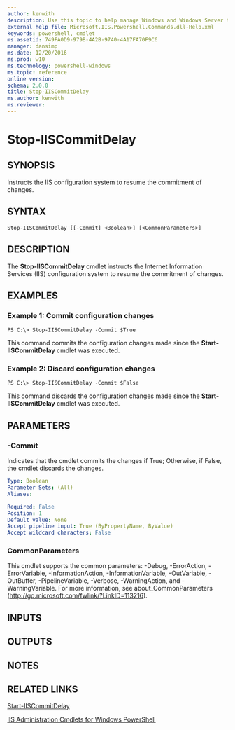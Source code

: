 ```yaml
---
author: kenwith
description: Use this topic to help manage Windows and Windows Server technologies with Windows PowerShell.
external help file: Microsoft.IIS.Powershell.Commands.dll-Help.xml
keywords: powershell, cmdlet
ms.assetid: 749FA0D9-979B-4A2B-9740-4A17FA70F9C6
manager: dansimp
ms.date: 12/20/2016
ms.prod: w10
ms.technology: powershell-windows
ms.topic: reference
online version: 
schema: 2.0.0
title: Stop-IISCommitDelay
ms.author: kenwith
ms.reviewer:
---
```


# Stop-IISCommitDelay

## SYNOPSIS
Instructs the IIS configuration system to resume the commitment of changes.

## SYNTAX

```
Stop-IISCommitDelay [[-Commit] <Boolean>] [<CommonParameters>]
```

## DESCRIPTION
The **Stop-IISCommitDelay** cmdlet instructs the Internet Information Services (IIS) configuration system to resume the commitment of changes.

## EXAMPLES

### Example 1: Commit configuration changes
```
PS C:\> Stop-IISCommitDelay -Commit $True
```

This command commits the configuration changes made since the **Start-IISCommitDelay** cmdlet was executed.

### Example 2: Discard configuration changes
```
PS C:\> Stop-IISCommitDelay -Commit $False
```

This command discards the configuration changes made since the **Start-IISCommitDelay** cmdlet was executed.

## PARAMETERS

### -Commit
Indicates that the cmdlet commits the changes if True; Otherwise, if False, the cmdlet discards the changes.

```yaml
Type: Boolean
Parameter Sets: (All)
Aliases: 

Required: False
Position: 1
Default value: None
Accept pipeline input: True (ByPropertyName, ByValue)
Accept wildcard characters: False
```

### CommonParameters
This cmdlet supports the common parameters: -Debug, -ErrorAction, -ErrorVariable, -InformationAction, -InformationVariable, -OutVariable, -OutBuffer, -PipelineVariable, -Verbose, -WarningAction, and -WarningVariable. For more information, see about_CommonParameters (http://go.microsoft.com/fwlink/?LinkID=113216).

## INPUTS

## OUTPUTS

## NOTES

## RELATED LINKS

[Start-IISCommitDelay](./Start-IISCommitDelay.md)

[IIS Administration Cmdlets for Windows PowerShell](./iisadministration.md)

